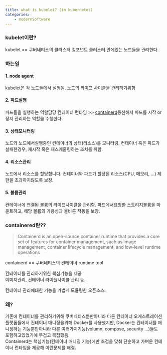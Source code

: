 ```yaml
---
title: what is kubelet? (in kubernetes)
categories: 
    - modernSoftware 
---
```



### kubelet이란?

kubelet == 쿠버네티스의 클러스터 컴포넌트 
클러스터 안에있는 노드들을 관리한다. 


### 하는일 
#### 1. node agent
kubelet은 각 노드들에서 실행됨.
노드의 라이프 사이클을 관리하기위함 


#### 2. 파드실행 
파드들을 실행하는 역할담당
컨테이너 런타임 >> [containerd](http://hrllk.github.io/)통신해서 파드를 시작 or 정지 관리하는 역할을 수행한다. 


#### 3. 상태모니터링 
노드와 노드에서실행중인 컨테이너의 상태(리소스)를 모니터링. 
컨테이너 혹은 파드가 실패한경우, 재시작 혹은 재스케줄링하는 조치를 취함. 

#### 4. 리소스관리
노드에서 리소스를 할당합니다. 
컨테이너와 파드가 할당된 리소스(CPU, 메모리, ...) 제한을 초과하지않도록 보장.

#### 5. 볼륨관리 
컨테이너에 연결된 볼륨의 라이프사이클을 관리함. 
파드에서요청한 스토리지볼륨을 마운트하고, 해당 볼륨의 가용성과 올바른 작동을 보장.










### containered란?? 
> Containerd is an open-source container runtime that provides a core set of features for container management, such as image management, container lifecycle management, and low-level runtime operations

containerd == 쿠버네티스의 컨테이너 runtime tool <br>

컨테이너를 관리하기위한 핵심기능을 제공 <br>
이미지관리, 컨테이너 라이플사이클 관리 등..<br>

컨테이너 관리에대한 기능을 가볍게 모듈링한 오픈소스. <br>


### 왜? 
기존에 컨테이너를 관리하기위해 쿠버네티스뿐만아니라 다른 컨테이너 오케스트레이션 플랫폼들에서 컨테이너 매니징을위해 Docker를 사용했지만, Docker는 컨테이너를 매니징하는 기능뿐만아니라 다른 여러가지기능(volumn, compose, security ...)들도 포함하고있었기에 무겁고 복잡했음. <br>
Containerd는 핵심기능(컨테이너 매니징 기능)에만 초점을 맞춰 단순하고 가벼운 컨테이너 런타임을 제공해 이런문제를 해결. <br>
